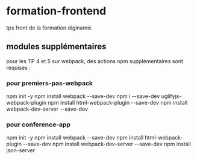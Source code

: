 # formation-frontend
tps front de la formation diginamic

## modules supplémentaires
pour les TP 4 et 5 sur webpack, des actions npm supplémentaires sont requises :
### pour premiers-pas-webpack
npm init -y
npm install webpack --save-dev
npm i --save-dev uglifyjs-webpack-plugin
npm install html-webpack-plugin --save-dev
npm install webpack-dev-server --save-dev
### pour conference-app
npm init -y
npm install webpack --save-dev
npm install html-webpack-plugin --save-dev
npm install webpack-dev-server --save-dev
npm install json-server
